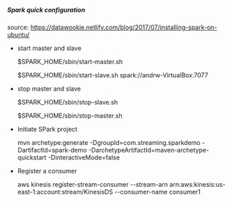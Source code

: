 ##### Spark quick configuration

source: https://datawookie.netlify.com/blog/2017/07/installing-spark-on-ubuntu/


- start master and slave

	$SPARK_HOME/sbin/start-master.sh

	$SPARK_HOME/sbin/start-slave.sh spark://andrw-VirtualBox:7077


- stop master and slave 

	$SPARK_HOME/sbin/stop-slave.sh

	$SPARK_HOME/sbin/stop-master.sh


- Initiate SPark project

	mvn archetype:generate -DgroupId=com.streaming.sparkdemo -DartifactId=spark-demo -DarchetypeArtifactId=maven-archetype-quickstart -DinteractiveMode=false

- Register a consumer

	aws kinesis register-stream-consumer --stream-arn arn:aws:kinesis:us-east-1:account:stream/KinesisDS --consumer-name consumer1
